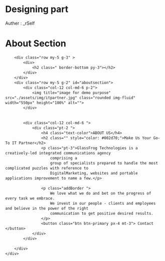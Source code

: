 # Designing part

Auther : _rSelf

# About Section
<!-- about section start-->
        <div class="row my-5 g-3" >
            <div>
                <h2 class=" border-bottom py-3"></h2>
            </div>
        </div>
        <div class="row my-5 g-2" id="aboutsection">
            <div class="col-12 col-md-6 p-2">
                <img title="image for demo purpose" src="./assets/img/itpartner.jpg" class="rounded img-fluid" width="550px" height="100%" alt="">
            </div>


            <div class="col-12 col-md-6 ">
                <div class="pt-2 ">
                    <h4 class="text-color">ABOUT US</h4>
                    <h2 class="" style="color: #002d70;">Make Us Your Go-To IT Partner</h2>
                    <p class="pt-3">GlassFrog Technologies is a creatively-led integrated communications agency
                        comprising a
                        group of specialists prepared to handle the most complicated puzzles with reference to
                        DigitalMarketing, websites and portable applications improvement to name a few.</p>

                    <p class="addBorder ">
                        We love what we do and bet on the progress of every task we embrace.
                        We invest in our people - clients and employees and believe in the power of the right
                        communication to get positive desired results.
                    </p>
                    <button class="btn btn-primary px-4 mt-3"> Contact </button>
                </div>
            </div>

        </div>
    </div>
<!-- about section end-->


